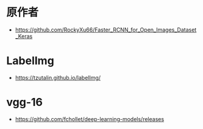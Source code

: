 # 原作者
- https://github.com/RockyXu66/Faster_RCNN_for_Open_Images_Dataset_Keras
# LabelImg
- https://tzutalin.github.io/labelImg/
# vgg-16
- https://github.com/fchollet/deep-learning-models/releases 
